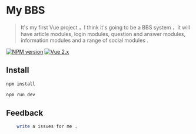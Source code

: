 # My BBS

> It's my first Vue project ，I think it's going to be a BBS system ，it will have article modules, login modules, question and answer modules, information modules and a range of social modules .

[![NPM version](https://img.shields.io/npm/v/vue-social-share.svg?style=flat)](https://npmjs.com/package/vue-social-share) 
[![Vue 2.x](https://img.shields.io/badge/Vue-2.x-brightgreen.svg)](https://vuejs.org/v2/guide/)

## Install

``` bash
npm install

npm run dev
```
## Feedback
```bash
    write a issues for me .
```
